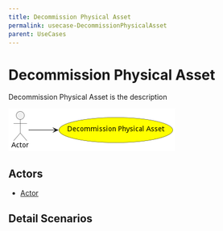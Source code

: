 ```yaml
---
title: Decommission Physical Asset
permalink: usecase-DecommissionPhysicalAsset
parent: UseCases
---
```

# Decommission Physical Asset

Decommission Physical Asset is the description

![Activities Diagram](./activities.png)

## Actors

* [Actor](actor-actor)











## Detail Scenarios





